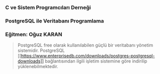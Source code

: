 ### C ve Sistem Programcıları Derneği
### PostgreSQL ile Veritabanı Programlama
### Eğitmen: Oğuz KARAN

>PostgreSQL free olarak kullanılabilen güçlü bir veritabanı yönetim sistemidir. PostgreSQL [[https://www.enterprisedb.com/downloads/postgres-postgresql-downloads]] bağlantısından ilgili işletim sistemine göre indirilip yüklenebilmektedir. 
